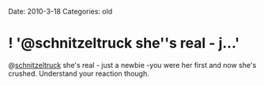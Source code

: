 Date: 2010-3-18
Categories: old

# ! '@schnitzeltruck she''s real - j...'

@<a href="http://twitter.com/schnitzeltruck" class="aktt_username">schnitzeltruck</a> she's real - just a newbie -you were her first and now she's crushed. Understand your reaction though.

